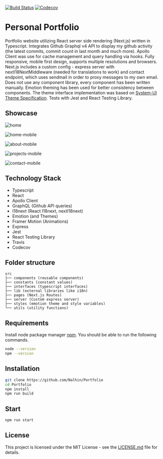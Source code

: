 [![Build Status](https://travis-ci.com/Nalhin/Portfolio.svg?branch=master)](https://travis-ci.com/Nalhin/Portfolio)
[![Codecov](https://codecov.io/gh/Nalhin/Portfolio/branch/master/graph/badge.svg)](https://codecov.io/gh/Nalhin/Portfolio)

# Personal Portfolio

Portfolio website utilizing React server side rendering (Next.js) written in Typescript.
Integrates Github Graphql v4 API to display my github activity (the latest commits, commit count in last month and much more).
Apollo Client was use for cache management and query handling via hooks.
Fully responsive, mobile first design, supports multiple resolutions and browsers.
Next.js includes a custom config - express server with nextI18NextMiddleware (needed for translations to work)
and contact endpoint, which uses sendmail in order to proxy messages to my own email.
Does not use any component library, every component has been written manually.
Emotion theming has been used for better consistency between components.
The theme interface implementation was based on [System-UI Theme Specification](https://system-ui.com/theme).
Tests with Jest and React Testing Library.

## Showcase

![home](screenshots/home.png)

![home-mobile](screenshots/home-mobile.png)

![about-mobile](screenshots/about-mobile.png)

![projects-mobile](screenshots/projects-mobile.png)

![contact-mobile](screenshots/contact-mobile.png)

## Technology Stack

* Typescript
* React
* Apollo Client
* GraphQL (Github API queries)
* I18next (React I18next, nextI18next)
* Emotion (and Themes)
* Framer Motion (Animations)
* Express
* Jest
* React Testing Library
* Travis
* Codecov

## Folder structure

```
src
├── components (reusable components)
├── constants (constant values)
├── interfaces (typescript interfaces)
├── lib (external libraries like i18n)
├── pages (Next.js Routes)
├── server (Custom express server)
├── styles (emotion theme and style variables)
└── utils (utility functions)
```

## Requirements

Install node package manager [npm](https://www.npmjs.com/).
You should be able to run the following commands.

```bash
node --version
npm --version
```

## Installation

```bash
git clone https://github.com/Nalhin/Portfolio
cd Portfolio
npm install
npm run build
```

##  Start

```bash
npm run start
```

## License

This project is licensed under the MIT License - see the [LICENSE.md](LICENSE.md) file for details.
